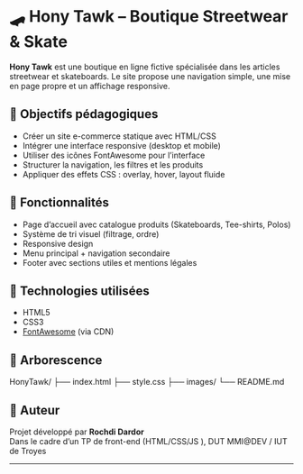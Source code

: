 # 🛹 Hony Tawk – Boutique Streetwear & Skate

**Hony Tawk** est une boutique en ligne fictive spécialisée dans les articles streetwear et skateboards. Le site propose une navigation simple, une mise en page propre et un affichage responsive.

## 🎯 Objectifs pédagogiques

- Créer un site e-commerce statique avec HTML/CSS
- Intégrer une interface responsive (desktop et mobile)
- Utiliser des icônes FontAwesome pour l’interface
- Structurer la navigation, les filtres et les produits
- Appliquer des effets CSS : overlay, hover, layout fluide

## 🧩 Fonctionnalités

- Page d’accueil avec catalogue produits (Skateboards, Tee-shirts, Polos)
- Système de tri visuel (filtrage, ordre)
- Responsive design
- Menu principal + navigation secondaire
- Footer avec sections utiles et mentions légales

## 🔧 Technologies utilisées

- HTML5
- CSS3
- [FontAwesome](https://fontawesome.com) (via CDN)

## 📁 Arborescence

HonyTawk/
├── index.html
├── style.css
├── images/
└── README.md

## 👤 Auteur

Projet développé par **Rochdi Dardor**  
Dans le cadre d’un TP de front-end (HTML/CSS/JS ), DUT MMI@DEV / IUT de Troyes

---
